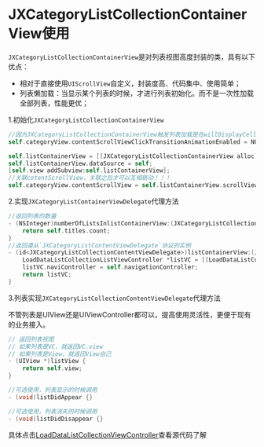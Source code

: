 # JXCategoryListCollectionContainerView使用

`JXCategoryListCollectionContainerView`是对列表视图高度封装的类，具有以下优点：
- 相对于直接使用`UIScrollView`自定义，封装度高、代码集中、使用简单；
- 列表懒加载：当显示某个列表的时候，才进行列表初始化。而不是一次性加载全部列表，性能更优；

1.初始化`JXCategoryListCollectionContainerView`
```Objective-C
//因为JXCategoryListCollectionContainerView触发列表加载是在willDisplayCell代理方法里面。如果categoryView跨item点击（比如当前index=0，点击了index=10），并且过渡有动画就会依次触发中间cell的willDisplayCell方法，进而加载列表（即触发index:1~9的列表加载）。这显然违背懒加载，所以如果你选择使用JXCategoryListCollectionContainerView，那么最好就是将contentScrollViewClickTransitionAnimationEnabled设置为NO。
self.categoryView.contentScrollViewClickTransitionAnimationEnabled = NO;

self.listContainerView = [[JXCategoryListCollectionContainerView alloc] init];
self.listContainerView.dataSource = self;
[self.view addSubview:self.listContainerView];
//关联cotentScrollView，关联之后才可以互相联动！！！
self.categoryView.contentScrollView = self.listContainerView.scrollView;
```

2.实现`JXCategoryListContainerViewDelegate`代理方法
```Objective-C
//返回列表的数量
- (NSInteger)numberOfListsInlistContainerView:(JXCategoryListCollectionContainerView *)listContainerView {
    return self.titles.count;
}
//返回遵从`JXCategoryListContentViewDelegate`协议的实例
- (id<JXCategoryListCollectionContentViewDelegate>)listContainerView:(JXCategoryListContainerView *)listContainerView initListForIndex:(NSInteger)index {
    LoadDataListCollectionListViewController *listVC = [[LoadDataListCollectionListViewController alloc] init];
    listVC.naviController = self.navigationController;
    return listVC;
}
```

3.列表实现`JXCategoryListCollectionContentViewDelegate`代理方法

不管列表是UIView还是UIViewController都可以，提高使用灵活性，更便于现有的业务接入。
```Objective-C
// 返回列表视图
// 如果列表是VC，就返回VC.view
// 如果列表是View，就返回View自己
- (UIView *)listView {
    return self.view;
}

//可选使用，列表显示的时候调用
- (void)listDidAppear {}

//可选使用，列表消失的时候调用
- (void)listDidDisappear {}
```

具体点击[LoadDataListCollectionViewController](https://github.com/pujiaxin33/JXCategoryView/blob/master/JXCategoryView/Example/LoadData/LoadDataListCollectionViewController.m)查看源代码了解